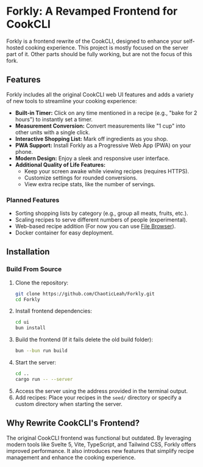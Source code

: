 # Forkly: A Revamped Frontend for CookCLI

Forkly is a frontend rewrite of the CookCLI, designed to enhance your self-hosted cooking experience. This project is mostly focused on the server part of it. Other parts should be fully working, but are not the focus of this fork.

## Features

Forkly includes all the original CookCLI web UI features and adds a variety of new tools to streamline your cooking experience:

- **Built-in Timer:** Click on any time mentioned in a recipe (e.g., "bake for 2 hours") to instantly set a timer.
- **Measurement Conversion:** Convert measurements like "1 cup" into other units with a single click.
- **Interactive Shopping List:** Mark off ingredients as you shop.
- **PWA Support:** Install Forkly as a Progressive Web App (PWA) on your phone.
- **Modern Design:** Enjoy a sleek and responsive user interface.
- **Additional Quality of Life Features:**
  - Keep your screen awake while viewing recipes (requires HTTPS).
  - Customize settings for rounded conversions.
  - View extra recipe stats, like the number of servings.

### Planned Features

- Sorting shopping lists by category (e.g., group all meats, fruits, etc.).
- Scaling recipes to serve different numbers of people (experimental).
- Web-based recipe addition (For now you can use [File Browser](https://github.com/filebrowser/filebrowser)).
- Docker container for easy deployment.

## Installation

### Build From Source

1. Clone the repository:  
   ```bash
   git clone https://github.com/ChaoticLeah/Forkly.git
   cd Forkly
   ```
2. Install frontend dependencies:
   ```bash
   cd ui
   bun install
   ```
3. Build the frontend (If it fails delete the old build folder):
   ```bash
   bun --bun run build
   ```
4. Start the server:
   ```bash
   cd ..
   cargo run -- --server
   ```
5. Access the server using the address provided in the terminal output.
6. Add recipes: Place your recipes in the `seed/` directory or specify a custom directory when starting the server.

## Why Rewrite CookCLI's Frontend?

The original CookCLI frontend was functional but outdated. By leveraging modern tools like Svelte 5, Vite, TypeScript, and Tailwind CSS, Forkly offers improved performance. It also introduces new features that simplify recipe management and enhance the cooking experience.
